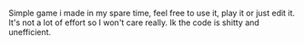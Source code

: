 Simple game i made in my spare time, feel free to use it, play it or just edit it. It's not a lot of effort so I won't care really. Ik the code is shitty and unefficient.
